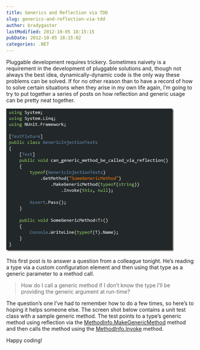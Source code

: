 ```yaml
---
title: Generics and Reflection via TDD
slug: generics-and-reflection-via-tdd
author: bradygaster
lastModified: 2012-10-05 18:15:15
pubDate: 2012-10-05 18:15:02
categories: .NET
---
```


<p>Pluggable development requires trickery. Sometimes naivety is a requirement in the development of pluggable solutions and, though not always the best idea, dynamically-dynamic code is the only way these problems can be solved. If for no other reason than
  to have a record of how to solve certain situations when they arise in my own life again, I&#x2019;m going to try to put together a series of posts on how reflection and generic usage can be pretty neat together.</p>
<p>
  <img src="media/image_3.png" alt="image">
</p>
<p>This first post is to answer a question from a colleague tonight. He&#x2019;s reading a type via a custom configuration element and then using that type as a generic parameter to a method call.</p>
<blockquote>
  <p>How do I call a generic method if I don&#x2019;t know the type I&#x2019;ll be providing the generic argument at run-time?</p>
</blockquote>
<p>The question&#x2019;s one I&#x2019;ve had to remember how to do a few times, so here&#x2019;s to hoping it helps someone else. The screen shot below contains a unit test class with a sample generic method. The test points to a type&#x2019;s generic method using reflection via the
  <a href="http://msdn.microsoft.com/en-us/library/system.reflection.methodinfo.makegenericmethod(v=VS.100).aspx">MethodInfo.MakeGenericMethod</a> <em></em>  method and then calls the method using the
  <a href="http://msdn.microsoft.com/en-us/library/system.reflection.methodinfo.invoke.aspx">MethodInfo.Invoke</a>  method.</p>
<p>Happy coding!</p>
